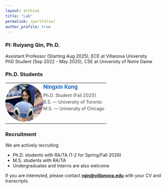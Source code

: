 ```yaml
---
layout: archive
title: "Lab"
permalink: /portfolio/
author_profile: true
---
```


### PI: Ruiyang Qin, Ph.D.  
Assistant Professor (Starting Aug 2025), ECE at Villanova University  
PhD Student (Sep 2022 - May 2025), CSE at University of Notre Dame

### Ph.D. Students
<table style="border-collapse:collapse; border:none; margin-bottom:20px; max-width:700px;">
  <tr>
    <td style="border:none; vertical-align:top; padding-right:0; padding-left:0;">
      <img src="/images/Ningxin.jpg" alt="Ningxin Kong"
           style="width:120px; height:120px; object-fit:cover; border-radius:50%;">
    </td>
    <td style="border:none; vertical-align:top; text-align:left; padding-left:0;">
      <div style="font-weight:600; font-size:1.2em; margin-bottom:6px;">
        <a href="https://www.linkedin.com/in/stacy-kong-625a421a2/" 
           style="text-decoration:none; color:#0056b3;">Ningxin Kong</a>
      </div>
      <div style="color:#444; line-height:1.5;">
        Ph.D. Student (Fall 2025)<br>
        B.S. — University of Toronto<br>
        M.S. — University of Chicago
      </div>
    </td>
  </tr>
</table>


### Recruitment   
We are actively recruiting 
- Ph.D. students with RA/TA (1-2 for Spring/Fall 2026)
- M.S. students with RA/TA
- Undergraduates and Interns are also welcome
  
If you are interested, please contact **[rqin@villanova.edu](mailto:rqin@villanova.edu)** with your CV and transcripts.  


